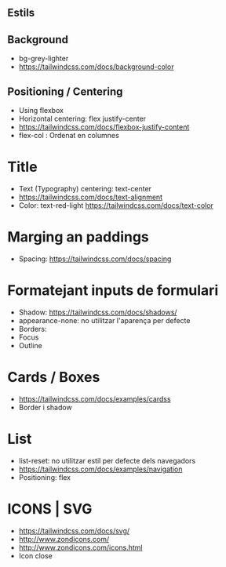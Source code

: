 ## Estils

## Background

- bg-grey-lighter
- https://tailwindcss.com/docs/background-color

## Positioning / Centering

- Using flexbox
- Horizontal centering: flex justify-center
- https://tailwindcss.com/docs/flexbox-justify-content
- flex-col : Ordenat en columnes 

# Title
- Text (Typography) centering: text-center
- https://tailwindcss.com/docs/text-alignment
- Color: text-red-light https://tailwindcss.com/docs/text-color

# Marging an paddings
- Spacing: https://tailwindcss.com/docs/spacing

# Formatejant inputs de formulari
- Shadow: https://tailwindcss.com/docs/shadows/
- appearance-none: no utilitzar l'aparença per defecte
- Borders: 
- Focus
- Outline

# Cards / Boxes
- https://tailwindcss.com/docs/examples/cardss
- Border i shadow

# List

- list-reset: no utilitzar estil per defecte dels navegadors
- https://tailwindcss.com/docs/examples/navigation
- Positioning: flex

# ICONS | SVG

- https://tailwindcss.com/docs/svg/
- http://www.zondicons.com/
- http://www.zondicons.com/icons.html
- Icon close